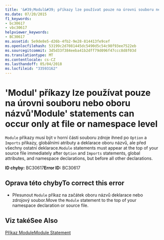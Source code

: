 ```yaml
---
title: '&#39;Modul&#39; příkazy lze používat pouze na úrovni souboru nebo oboru názvů'
ms.date: 07/20/2015
f1_keywords:
- bc30617
- vbc30617
helpviewer_keywords:
- BC30617
ms.assetid: 5e9de8e5-d26b-4fb2-9e28-814413fe9cef
ms.openlocfilehash: 53199c2d7081445dc5490d5c54c98f93ee7522eb
ms.sourcegitcommit: 3d5d33f384eeba41b2dff79d096f47ccc8d8f03d
ms.translationtype: MT
ms.contentlocale: cs-CZ
ms.lasthandoff: 05/04/2018
ms.locfileid: "33593162"
---
```

# <a name="39module39-statements-can-occur-only-at-file-or-namespace-level"></a><span data-ttu-id="b5549-102">&#39;Modul&#39; příkazy lze používat pouze na úrovni souboru nebo oboru názvů</span><span class="sxs-lookup"><span data-stu-id="b5549-102">&#39;Module&#39; statements can occur only at file or namespace level</span></span>
<span data-ttu-id="b5549-103">`Module` příkazy musí být v horní části souboru zdroje ihned po `Option` a `Imports` příkazy, globálními atributy a deklarace oboru názvů, ale před všechny ostatní deklarace.</span><span class="sxs-lookup"><span data-stu-id="b5549-103">`Module` statements must appear at the top of your source file immediately after `Option` and `Imports` statements, global attributes, and namespace declarations, but before all other declarations.</span></span>  
  
 <span data-ttu-id="b5549-104">**ID chyby:** BC30617</span><span class="sxs-lookup"><span data-stu-id="b5549-104">**Error ID:** BC30617</span></span>  
  
## <a name="to-correct-this-error"></a><span data-ttu-id="b5549-105">Oprava této chyby</span><span class="sxs-lookup"><span data-stu-id="b5549-105">To correct this error</span></span>  
  
-   <span data-ttu-id="b5549-106">Přesunout `Module` příkaz na začátek oboru názvů deklarace nebo zdrojový soubor.</span><span class="sxs-lookup"><span data-stu-id="b5549-106">Move the `Module` statement to the top of your namespace declaration or source file.</span></span>  
  
## <a name="see-also"></a><span data-ttu-id="b5549-107">Viz také</span><span class="sxs-lookup"><span data-stu-id="b5549-107">See Also</span></span>  
 [<span data-ttu-id="b5549-108">Příkaz Module</span><span class="sxs-lookup"><span data-stu-id="b5549-108">Module Statement</span></span>](../../../visual-basic/language-reference/statements/module-statement.md)
